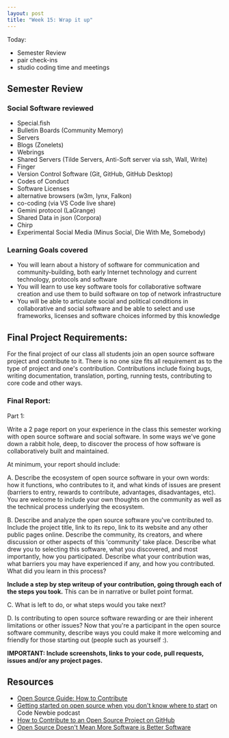 ```yaml
---
layout: post
title: "Week 15: Wrap it up"
---
```


Today:  
- Semester Review
- pair check-ins
- studio coding time and meetings

## Semester Review

### Social Software reviewed
- Special.fish
- Bulletin Boards (Community Memory)
- Servers
- Blogs (Zonelets)
- Webrings 
- Shared Servers (Tilde Servers, Anti-Soft server via ssh, Wall, Write)
- Finger
- Version Control Software (Git, GitHub, GitHub Desktop)
- Codes of Conduct
- Software Licenses
- alternative browsers (w3m, lynx, Falkon)
- co-coding (via VS Code live share)
- Gemini protocol (LaGrange) 
- Shared Data in json (Corpora)
- Chirp
- Experimental Social Media (Minus Social, Die With Me, Somebody)

### Learning Goals covered

* You will learn about a history of software for communication and community-building, both early Internet technology and current technology, protocols and software
* You will learn to use key software tools for collaborative software creation and use them to build software on top of network infrastructure
* You will be able to articulate social and political conditions in collaborative and social software and be able to select and use frameworks, licenses and software choices informed by this knowledge

## Final Project Requirements:

For the final project of our class all students join an open source software project and contribute to it. There is no one size fits all requirement as to the type of project and one's contribution. Contributions include fixing bugs, writing documentation, translation, porting, running tests, contributing to core code and other ways.

### Final Report:

Part 1:

Write a 2 page report on your experience in the class this semester working with open source software and social software. In some ways we've gone down a rabbit hole, deep, to discover the process of how software is collaboratively built and maintained.

At minimum, your report should include:

A. Describe the ecosystem of open source software in your own words: how it functions, who contributes to it, and what kinds of issues are present (barriers to entry, rewards to contribute, advantages, disadvantages, etc). You are welcome to include your own thoughts on the community as well as the technical process underlying the ecosystem.

B. Describe and analyze the open source software you've contributed to. Include the project title, link to its repo, link to its website and any other public pages online. Describe the community, its creators, and where discussion or other aspects of this 'community' take place. Describe what drew you to selecting this software, what you discovered, and most importantly, how you participated. Describe what your contribution was, what barriers you may have experienced if any, and how you contributed. What did you learn in this process? 

**Include a step by step writeup of your contribution, going through each of the steps you took.** This can be in narrative or bullet point format.

C. What is left to do, or what steps would you take next?

D. Is contributing to open source software rewarding or are their inherent limitations or other issues? Now that you're a participant in the open source software community, describe ways you could make it more welcoming and friendly for those starting out (people such as yourself :).

**IMPORTANT: Include screenshots, links to your code, pull requests, issues and/or any project pages.**

## Resources

- [Open Source Guide: How to Contribute](https://opensource.guide/how-to-contribute/)
- [Getting started on open source when you don't know where to start](https://www.codenewbie.org/podcast/getting-started-on-open-source-when-you-don-t-know-where-to-start) on Code Newbie podcast
- [How to Contribute to an Open Source Project on GitHub](https://egghead.io/courses/how-to-contribute-to-an-open-source-project-on-github)
- [Open Source Doesn't Mean More Software is Better Software](https://www.wired.com/story/more-software-isnt-better-software/)


